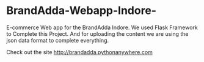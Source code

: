 # BrandAdda-Webapp-Indore-
E-commerce Web app for the BrandAdda Indore.
We used Flask Framework to Complete this Project.
And for uploading the content we are using the json data format to complete everything.

Check out the site 
http://brandadda.pythonanywhere.com
